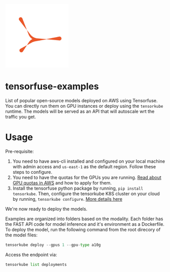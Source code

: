 <p align="left">
  <a href="[https://www.yourwebsite.com](https://tensorfuse.io/)">
    <img src="assets/Logo_whitebg.png" alt="Logo" width="200"/>
  </a>
</p>


# tensorfuse-examples
List of popular open-source models deployed on AWS using Tensorfuse. You can directly run them on GPU instances or deploy using the `tensorkube` runtime. The models will be served as an API that will autoscale wrt the traffic you get. 

# Usage
Pre-requisite:
1. You need to have aws-cli installed and configured on your local machine with admin access and `us-east-1` as the default region. Follow these steps to configure. 
2. You need to have the quotas for the GPUs you are running. [Read about GPU quotas in AWS](https://tensorfuse.io/blog/increase-gpu-quota-on-aws-with-python-script) and how to apply for them.
3. Install the tensorfuse python package by running, `pip install tensorkube`. Then, configure the tensorkube K8S cluster on your cloud by running, `tensorkube configure`. [More details here](https://docs.tensorfuse.io/getting_started_tensorkube)

We're now ready to deploy the models. 

Examples are organized into folders based on the modality. Each folder has the FAST API code for model inference and it's environment as a Dockerfile. To deploy the model, run the following command from the root direcory of the model files:

```python
tensorkube deploy --gpus 1 --gpu-type a10g
```

Access the endpoint via:

```python
tensorkube list deployments
```
